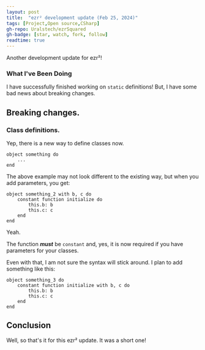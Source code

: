 ```yaml
---
layout: post
title:  "ezr² development update (Feb 25, 2024)"
tags: [Project,Open source,CSharp]
gh-repo: Uralstech/ezrSquared
gh-badge: [star, watch, fork, follow]
readtime: true
---
```


Another development update for ezr²!
<!--more-->

### What I've Been Doing

I have successfully finished working on `static` definitions! But, I have some bad news about breaking changes.

## Breaking changes.

### Class definitions.

Yep, there is a new way to define classes now.

```ezrSquared
object something do
    ...
end
```

The above example may not look different to the existing way, but when you add parameters, you get:

```
object something_2 with b, c do
    constant function initialize do
        this.b: b
        this.c: c
    end
end
```

Yeah.

The function ***must*** be `constant` and, yes, it is now required if you have parameters for your classes.

Even with that, I am not sure the syntax will stick around. I plan to add something like this:

```ezrSquared
object something_3 do
    constant function initialize with b, c do
        this.b: b
        this.c: c
    end
end
```

## Conclusion

Well, so that's it for this ezr² update. It was a short one!